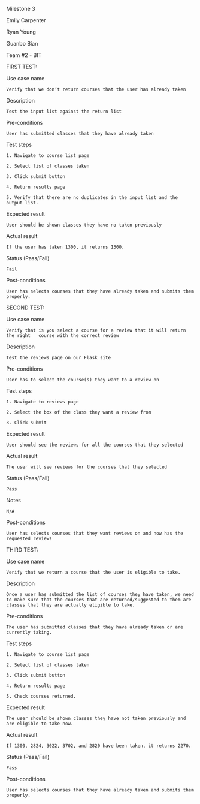 
Milestone 3

Emily Carpenter

Ryan Young

Guanbo Bian	

Team #2 - BIT 


FIRST TEST: 

Use case name

    Verify that we don’t return courses that the user has already taken

Description

    Test the input list against the return list 

Pre-conditions

    User has submitted classes that they have already taken 

Test steps

    1. Navigate to course list page

    2. Select list of classes taken

    3. Click submit button  

    4. Return results page 

    5. Verify that there are no duplicates in the input list and the output list. 

Expected result

    User should be shown classes they have no taken previously 

Actual result

    If the user has taken 1300, it returns 1300. 

Status (Pass/Fail)

    Fail

Post-conditions

    User has selects courses that they have already taken and submits them properly. 





SECOND TEST:

Use case name

    Verify that is you select a course for a review that it will return the right   course with the correct review

Description

    Test the reviews page on our Flask site

Pre-conditions

    User has to select the course(s) they want to a review on

Test steps

    1. Navigate to reviews page

    2. Select the box of the class they want a review from

    3. Click submit

Expected result

    User should see the reviews for all the courses that they selected

Actual result

    The user will see reviews for the courses that they selected

Status (Pass/Fail)

    Pass

Notes

    N/A

Post-conditions

    User has selects courses that they want reviews on and now has the requested reviews





THIRD TEST: 

Use case name

    Verify that we return a course that the user is eligible to take. 

Description

    Once a user has submitted the list of courses they have taken, we need to make sure that the courses that are returned/suggested to them are classes that they are actually eligible to take. 

Pre-conditions

    The user has submitted classes that they have already taken or are currently taking. 

Test steps

    1. Navigate to course list page

    2. Select list of classes taken

    3. Click submit button  

    4. Return results page 

    5. Check courses returned. 

Expected result

    The user should be shown classes they have not taken previously and are eligible to take now. 

Actual result

    If 1300, 2824, 3022, 3702, and 2820 have been taken, it returns 2270.  

Status (Pass/Fail)

    Pass

Post-conditions

    User has selects courses that they have already taken and submits them properly. 




